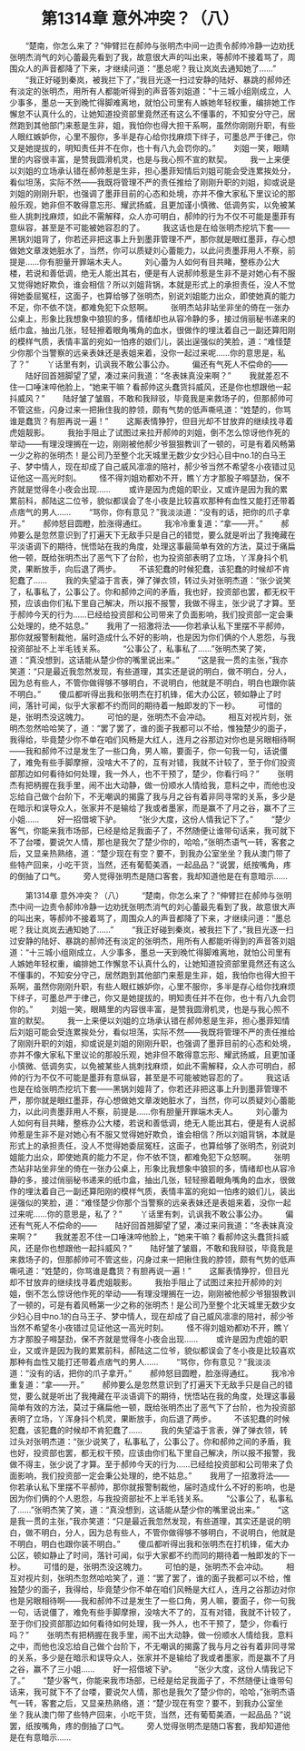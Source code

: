 # 　　第1314章 意外冲突？（八）
　　“楚南，你怎么来了？”伸臂拦在郝帅与张明杰中间一边责令郝帅冷静一边劝抚张明杰消气的刘心蕾最先看到了我，故意很大声的叫出来，等郝帅不接着骂了，周围众人的声音都降了下来，才继续问道：“墨总呢？我让岚岚去通知她了……”
　　“我正好碰到秦岚，被我拦下了，”我目光逐一扫过安静的陆好、暴跳的郝帅还有淡定的张明杰，用所有人都能听得到的声音答刘姐道：“十三城小组刚成立，人少事多，墨总一天到晚忙得脚难离地，就怕公司里有人嫉她年轻权重，编排她工作懈怠不认真什么的，让她知道投资部里竟然还有这么不懂事的，不知安分守己，居然跑到其他部门来惹是生非，姐，我怕你也得大担干系啊，虽然你刚刚升职，有些人眼红嫉妒你，心里不服你，多半是存心给你找麻烦下绊子，可墨总严于律己，你又是她提拔的，明知责任并不在你，也十有八九会罚你的。”
　　刘姐一笑，眼睛里的内容很丰富，是赞我圆滑机灵，也是与我心照不宣的默契。
　　我一上来便以刘姐的立场承认错在郝帅惹是生非，担心墨菲知情后刘姐可能会受连累挨处分，看似坦荡，实际不然——我既将管理不严的责任推给了刚刚升职的刘姐，抑或说是刘姐的刚刚升职，也强调了墨菲目前的心态和处境，亦并不像大家私下里议论的那般乐观，她非但不敢得意忘形、耀武扬威，且更加谨小慎微、低调务实，以免被某些人挑刺找麻烦，如此不需解释，众人亦可明白，郝帅的行为不仅不可能是墨菲有意纵容，甚至是不可能被她容忍的了。
　　我这话也是在给张明杰挖坑下套——黑锅刘姐背了，你若还非把这事上升到墨菲管理不严，那你就是眼红墨菲，存心想做她文章泼她脏水了，当然，你可以质疑刘心蕾能力，以此问责墨菲用人不察，前提是……你有胆量开罪端木夫人。
　　刘心蕾为人如何有目共睹，整栋办公大楼，若说和善低调，绝无人能出其右，便是有人说郝帅惹是生非不是对她心有不服又觉得她好欺负，谁会相信？所以刘姐背锅，本就是形式上的承担责任，没人不觉得她委屈冤枉，这面子，也算给够了张明杰，别说刘姐能力出众，即使她真的能力不足，你不依不饶，都难免犯下众怒啊。
　　张明杰站非站坐非坐的倚在一张办公桌上，形象比我想象中狼狈的多，情绪却也从容冷静的多，接过俏丽秘书递来的纸巾盒，抽出几张，轻轻擦着眼角嘴角的血水，很做作的埋汰着自己一副还算阳刚的模样气质，表情丰富的宛如一怕疼的娘们儿，装出逞强似的笑脸，道：“难怪楚少你那个当警察的远亲表妹还是表姐来着，没你一起过来呢……你的意思是，私了？”
　　丫话里有刺，讥讽我不敢公事公办。
　　偏还有气死人不偿命的——
　　陆好回首翘脚望了望，凑过来问我道：“冬表妹真没来啊？”
　　我就差忍不住一口唾沫啐他脸上，“她来干嘛？看郝帅这头蠢货抖威风，还是你也想跟他一起抖威风？”
　　陆好皱了皱眉，不敢和我辩驳，毕竟我是来救场子的，但那郝帅可不管这些，闪身过来一把揪住我的脖领，颇有气势的低声嘶吼道：“姓楚的，你骂谁是蠢货？有胆再说一遍！”
　　这厮表情狰狞，但目光却不甘放弃的继续找寻着虎姐靓影。
　　我抬手阻止了试图过来拉开郝帅的刘姐，倒不怎么惊讶他作死的举动——有理没理搁在一边，刚刚被他郝少爷狠狠教训了一顿的，可是有着风畅第一少之称的张明杰！是公司乃至整个北天城里无数少女少妇心目中no.1的白马王子、梦中情人，现在却成了自己威风凛凛的陪衬，郝少爷当然不希望冬小夜错过见证他这一高光时刻。
　　怪不得刘姐劝都劝不开，瞧丫方才那股子嘚瑟劲，保不齐就是觉得冬小夜会出现……
　　或许是因为虎姐的职业，又或许是因为我的累累前科，郝陆这二位爷，貌似都误会了冬小夜是比较喜欢那种有血性又能打还带着点痞气的男人……
　　“骂你，你有意见？”我淡淡道：“没有的话，把你的爪子拿开。”
　　郝帅怒目圆瞪，脸涨得通红。
　　我冷冷重复道：“拿——开。”
　　郝帅要么是忽然意识到了打遍天下无敌手只是自己的错觉，要么就是听出了我掩藏在平淡语调下的期待，恍悟站在我的角度，处理这事最简单有效的方法，莫过于痛扁他一顿，既给张明杰出了恶气下了台阶，也为投资部表明了立场，丫浑身抖个机灵，果断放手，向后退了两步。
　　不该犯蠢的时候犯蠢，该犯蠢的时候却不肯犯蠢了……
　　我的失望溢于言表，弹了弹衣领，转过头对张明杰道：“张少说笑了，私事私了，公事公了。你和郝帅之间的矛盾，我也好，投资部也罢，都无权干预，应该由你们私下里自己解决，所以报不报警，我做不得主，张少说了才算。至于郝帅今天的行为……已经给投资部和公司带来了负面影响，我们投资部一定会秉公处理的，绝不姑息。”
　　我用了一招激将法——你若承认私下里摆不平郝帅，那你就报警制裁他，届时造成什么不好的影响，也是因为你们俩的个人恩怨，与我投资部扯不上半毛钱关系。
　　“公事公了，私事私了……”张明杰笑了笑，道：“真没想到，这话能从楚少你的嘴里说出来。”
　　“这是我一贯的主张，”我亦笑道：“只是最近我忽然发现，有些道理，其实还是说的明白，做不明白，分人，因为总有些人，不管你做得够不够明白，不说明白，他就是不明白，明白也跟你装不明白。”
　　傻瓜都听得出我和张明杰在打机锋，偌大办公区，顿如静止了时间，落针可闻，似乎大家都不约而同的期待着一触即发的下一秒。
　　可惜的是，张明杰没这魄力。
　　可怕的是，张明杰不会冲动。
　　相互对视片刻，张明杰忽然哈哈笑了，道：“罢了罢了，谁的面子我都可以不给，惟独楚少的面子，我得给，毕竟楚少你不单在咱们风畅是大红人，连月之谷那边对你也是另眼相待啊——我和郝帅不过是发生了一些口角，男人嘛，要面子，你一句我一句，话说僵了，难免有些手脚摩擦，没啥大不了的，互有对错，我就不计较了，至于你们投资部那边如何看待如何处理，我一外人，也不干预了，楚少，你看行吗？”
　　张明杰有把柄握在我手里，闹不出大动静，做一份顺水人情给我，意料之中，而他也没忘给自己做个台阶下，不无嘲讽的揭露了我与月之谷有着非同寻常的关系，多少是在暗示和误导众人，张家并不是输给了我或者墨家，而是赢不了月之谷，赢不了三小姐……
　　好一招借坡下驴。
　　“张少大度，这份人情我记下了。”
　　“楚少客气，你能来我市场部，已经是给足我面子了，不然随便让谁带句话来，我可就下不了台喽，要说欠人情，那也是我欠了楚少你的，哈哈，”张明杰语气一转，客套之后，又显亲热熟络，道：“楚少现在有空？要不，到我办公室坐坐？我从澳门带了些特产回来，小吃干货，当然，还有葡萄美酒，一起品品？”说罢，纸按嘴角，疼的倒抽了口气。
　　旁人觉得张明杰是随口客套，我却知道他是在有意暗示……

　　第1314章 意外冲突？（八）
　　“楚南，你怎么来了？”伸臂拦在郝帅与张明杰中间一边责令郝帅冷静一边劝抚张明杰消气的刘心蕾最先看到了我，故意很大声的叫出来，等郝帅不接着骂了，周围众人的声音都降了下来，才继续问道：“墨总呢？我让岚岚去通知她了……”
　　“我正好碰到秦岚，被我拦下了，”我目光逐一扫过安静的陆好、暴跳的郝帅还有淡定的张明杰，用所有人都能听得到的声音答刘姐道：“十三城小组刚成立，人少事多，墨总一天到晚忙得脚难离地，就怕公司里有人嫉她年轻权重，编排她工作懈怠不认真什么的，让她知道投资部里竟然还有这么不懂事的，不知安分守己，居然跑到其他部门来惹是生非，姐，我怕你也得大担干系啊，虽然你刚刚升职，有些人眼红嫉妒你，心里不服你，多半是存心给你找麻烦下绊子，可墨总严于律己，你又是她提拔的，明知责任并不在你，也十有八九会罚你的。”
　　刘姐一笑，眼睛里的内容很丰富，是赞我圆滑机灵，也是与我心照不宣的默契。
　　我一上来便以刘姐的立场承认错在郝帅惹是生非，担心墨菲知情后刘姐可能会受连累挨处分，看似坦荡，实际不然——我既将管理不严的责任推给了刚刚升职的刘姐，抑或说是刘姐的刚刚升职，也强调了墨菲目前的心态和处境，亦并不像大家私下里议论的那般乐观，她非但不敢得意忘形、耀武扬威，且更加谨小慎微、低调务实，以免被某些人挑刺找麻烦，如此不需解释，众人亦可明白，郝帅的行为不仅不可能是墨菲有意纵容，甚至是不可能被她容忍的了。
　　我这话也是在给张明杰挖坑下套——黑锅刘姐背了，你若还非把这事上升到墨菲管理不严，那你就是眼红墨菲，存心想做她文章泼她脏水了，当然，你可以质疑刘心蕾能力，以此问责墨菲用人不察，前提是……你有胆量开罪端木夫人。
　　刘心蕾为人如何有目共睹，整栋办公大楼，若说和善低调，绝无人能出其右，便是有人说郝帅惹是生非不是对她心有不服又觉得她好欺负，谁会相信？所以刘姐背锅，本就是形式上的承担责任，没人不觉得她委屈冤枉，这面子，也算给够了张明杰，别说刘姐能力出众，即使她真的能力不足，你不依不饶，都难免犯下众怒啊。
　　张明杰站非站坐非坐的倚在一张办公桌上，形象比我想象中狼狈的多，情绪却也从容冷静的多，接过俏丽秘书递来的纸巾盒，抽出几张，轻轻擦着眼角嘴角的血水，很做作的埋汰着自己一副还算阳刚的模样气质，表情丰富的宛如一怕疼的娘们儿，装出逞强似的笑脸，道：“难怪楚少你那个当警察的远亲表妹还是表姐来着，没你一起过来呢……你的意思是，私了？”
　　丫话里有刺，讥讽我不敢公事公办。
　　偏还有气死人不偿命的——
　　陆好回首翘脚望了望，凑过来问我道：“冬表妹真没来啊？”
　　我就差忍不住一口唾沫啐他脸上，“她来干嘛？看郝帅这头蠢货抖威风，还是你也想跟他一起抖威风？”
　　陆好皱了皱眉，不敢和我辩驳，毕竟我是来救场子的，但那郝帅可不管这些，闪身过来一把揪住我的脖领，颇有气势的低声嘶吼道：“姓楚的，你骂谁是蠢货？有胆再说一遍！”
　　这厮表情狰狞，但目光却不甘放弃的继续找寻着虎姐靓影。
　　我抬手阻止了试图过来拉开郝帅的刘姐，倒不怎么惊讶他作死的举动——有理没理搁在一边，刚刚被他郝少爷狠狠教训了一顿的，可是有着风畅第一少之称的张明杰！是公司乃至整个北天城里无数少女少妇心目中no.1的白马王子、梦中情人，现在却成了自己威风凛凛的陪衬，郝少爷当然不希望冬小夜错过见证他这一高光时刻。
　　怪不得刘姐劝都劝不开，瞧丫方才那股子嘚瑟劲，保不齐就是觉得冬小夜会出现……
　　或许是因为虎姐的职业，又或许是因为我的累累前科，郝陆这二位爷，貌似都误会了冬小夜是比较喜欢那种有血性又能打还带着点痞气的男人……
　　“骂你，你有意见？”我淡淡道：“没有的话，把你的爪子拿开。”
　　郝帅怒目圆瞪，脸涨得通红。
　　我冷冷重复道：“拿——开。”
　　郝帅要么是忽然意识到了打遍天下无敌手只是自己的错觉，要么就是听出了我掩藏在平淡语调下的期待，恍悟站在我的角度，处理这事最简单有效的方法，莫过于痛扁他一顿，既给张明杰出了恶气下了台阶，也为投资部表明了立场，丫浑身抖个机灵，果断放手，向后退了两步。
　　不该犯蠢的时候犯蠢，该犯蠢的时候却不肯犯蠢了……
　　我的失望溢于言表，弹了弹衣领，转过头对张明杰道：“张少说笑了，私事私了，公事公了。你和郝帅之间的矛盾，我也好，投资部也罢，都无权干预，应该由你们私下里自己解决，所以报不报警，我做不得主，张少说了才算。至于郝帅今天的行为……已经给投资部和公司带来了负面影响，我们投资部一定会秉公处理的，绝不姑息。”
　　我用了一招激将法——你若承认私下里摆不平郝帅，那你就报警制裁他，届时造成什么不好的影响，也是因为你们俩的个人恩怨，与我投资部扯不上半毛钱关系。
　　“公事公了，私事私了……”张明杰笑了笑，道：“真没想到，这话能从楚少你的嘴里说出来。”
　　“这是我一贯的主张，”我亦笑道：“只是最近我忽然发现，有些道理，其实还是说的明白，做不明白，分人，因为总有些人，不管你做得够不够明白，不说明白，他就是不明白，明白也跟你装不明白。”
　　傻瓜都听得出我和张明杰在打机锋，偌大办公区，顿如静止了时间，落针可闻，似乎大家都不约而同的期待着一触即发的下一秒。
　　可惜的是，张明杰没这魄力。
　　可怕的是，张明杰不会冲动。
　　相互对视片刻，张明杰忽然哈哈笑了，道：“罢了罢了，谁的面子我都可以不给，惟独楚少的面子，我得给，毕竟楚少你不单在咱们风畅是大红人，连月之谷那边对你也是另眼相待啊——我和郝帅不过是发生了一些口角，男人嘛，要面子，你一句我一句，话说僵了，难免有些手脚摩擦，没啥大不了的，互有对错，我就不计较了，至于你们投资部那边如何看待如何处理，我一外人，也不干预了，楚少，你看行吗？”
　　张明杰有把柄握在我手里，闹不出大动静，做一份顺水人情给我，意料之中，而他也没忘给自己做个台阶下，不无嘲讽的揭露了我与月之谷有着非同寻常的关系，多少是在暗示和误导众人，张家并不是输给了我或者墨家，而是赢不了月之谷，赢不了三小姐……
　　好一招借坡下驴。
　　“张少大度，这份人情我记下了。”
　　“楚少客气，你能来我市场部，已经是给足我面子了，不然随便让谁带句话来，我可就下不了台喽，要说欠人情，那也是我欠了楚少你的，哈哈，”张明杰语气一转，客套之后，又显亲热熟络，道：“楚少现在有空？要不，到我办公室坐坐？我从澳门带了些特产回来，小吃干货，当然，还有葡萄美酒，一起品品？”说罢，纸按嘴角，疼的倒抽了口气。
　　旁人觉得张明杰是随口客套，我却知道他是在有意暗示……
